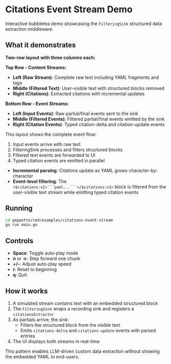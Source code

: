# Citations Event Stream Demo

Interactive bubbletea demo showcasing the `FilteringSink` structured data extraction middleware.

## What it demonstrates

**Two-row layout with three columns each:**

**Top Row - Content Streams:**
- **Left (Raw Stream)**: Complete raw text including YAML fragments and tags
- **Middle (Filtered Text)**: User-visible text with structured blocks removed
- **Right (Citations)**: Extracted citations with incremental updates

**Bottom Row - Event Streams:**
- **Left (Input Events)**: Raw partial/final events sent to the sink
- **Middle (Filtered Events)**: Filtered partial/final events emitted by the sink
- **Right (Citation Events)**: Typed citation-delta and citation-update events

This layout shows the complete event flow:
1. Input events arrive with raw text
2. FilteringSink processes and filters structured blocks
3. Filtered text events are forwarded to UI
4. Typed citation events are emitted in parallel

- **Incremental parsing**: Citations update as YAML grows character-by-character
- **Event-level filtering**: The `<$citations:v1>```yaml...```</$citations:v1>` block is filtered from the user-visible text stream while emitting typed citation events

## Running

```bash
cd geppetto/cmd/examples/citations-event-stream
go run main.go
```

## Controls

- **Space**: Toggle auto-play mode
- **n** or **→**: Step forward one chunk
- **+/-**: Adjust auto-play speed
- **r**: Reset to beginning
- **q**: Quit

## How it works

1. A simulated stream contains text with an embedded structured block
2. The `FilteringSink` wraps a recording sink and registers a `citationsExtractor`
3. As partials arrive, the sink:
   - Filters the structured block from the visible text
   - Emits `citations-delta` and `citations-update` events with parsed entries
4. The UI displays both streams in real-time

This pattern enables LLM-driven custom data extraction without showing the embedded YAML to end-users.

